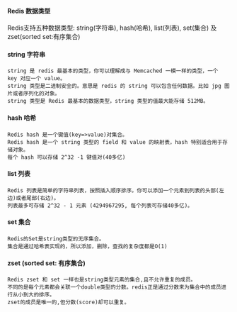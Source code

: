 #### Redis 数据类型

  Redis支持五种数据类型: string(字符串), hash(哈希), list(列表), set(集合) 及 zset(sorted set:有序集合)

#### string 字符串

    string 是 redis 最基本的类型，你可以理解成与 Memcached 一模一样的类型，一个 key 对应一个 value。
    string 类型是二进制安全的。意思是 redis 的 string 可以包含任何数据。比如 jpg 图片或者序列化的对象。
    string 类型是 Redis 最基本的数据类型，string 类型的值最大能存储 512MB。

#### hash 哈希
    Redis hash 是一个键值(key=>value)对集合。
    Redis hash 是一个 string 类型的 field 和 value 的映射表，hash 特别适合用于存储对象。
    每个 hash 可以存储 2^32 -1 键值对(40多亿)

#### list 列表

    Redis 列表是简单的字符串列表，按照插入顺序排序。你可以添加一个元素到列表的头部(左边)或者尾部(右边)。
    列表最多可存储 2^32 - 1 元素 (4294967295, 每个列表可存储40多亿)。

#### set 集合
    Redis的Set是string类型的无序集合。
    集合是通过哈希表实现的，所以添加，删除，查找的复杂度都是O(1)

#### zset (sorted set: 有序集合)
    Redis zset 和 set 一样也是string类型元素的集合,且不允许重复的成员。
    不同的是每个元素都会关联一个double类型的分数。redis正是通过分数来为集合中的成员进行从小到大的排序。
    zset的成员是唯一的,但分数(score)却可以重复。